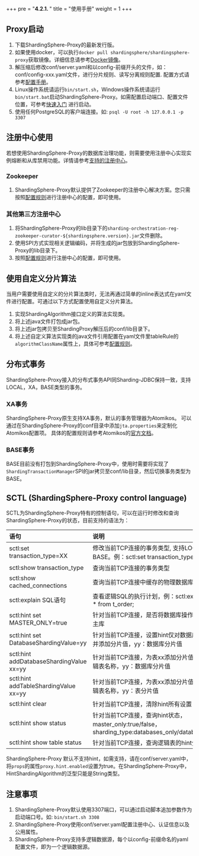 +++
pre = "<b>4.2.1. </b>"
title = "使用手册"
weight = 1
+++

## Proxy启动

1. 下载ShardingSphere-Proxy的最新发行版。
1. 如果使用docker，可以执行`docker pull shardingsphere/shardingsphere-proxy`获取镜像。详细信息请参考[Docker镜像](/cn/manual/shardingsphere-proxy/docker/)。
1. 解压缩后修改conf/server.yaml和以config-前缀开头的文件，如：conf/config-xxx.yaml文件，进行分片规则、读写分离规则配置. 配置方式请参考[配置手册](/cn/manual/shardingsphere-proxy/configuration/)。
1. Linux操作系统请运行`bin/start.sh`，Windows操作系统请运行`bin/start.bat`启动ShardingSphere-Proxy。如需配置启动端口、配置文件位置，可参考[快速入门](/cn/quick-start/shardingsphere-proxy-quick-start/)
进行启动。
1. 使用任何PostgreSQL的客户端连接。如: `psql -U root -h 127.0.0.1 -p 3307`

## 注册中心使用

若想使用ShardingSphere-Proxy的数据库治理功能，则需要使用注册中心实现实例熔断和从库禁用功能。详情请参考[支持的注册中心](/cn/features/orchestration/supported-registry-repo/)。

### Zookeeper

1. ShardingSphere-Proxy默认提供了Zookeeper的注册中心解决方案。您只需按照[配置规则](/cn/manual/shardingsphere-proxy/configuration/)进行注册中心的配置，即可使用。

### 其他第三方注册中心

1. 将ShardingSphere-Proxy的lib目录下的`sharding-orchestration-reg-zookeeper-curator-${shardingsphere.version}.jar`文件删除。
1. 使用SPI方式实现相关逻辑编码，并将生成的jar包放到ShardingSphere-Proxy的lib目录下。
1. 按照[配置规则](/cn/manual/shardingsphere-proxy/configuration/)进行注册中心的配置，即可使用。

## 使用自定义分片算法

当用户需要使用自定义的分片算法类时，无法再通过简单的inline表达式在yaml文件进行配置。可通过以下方式配置使用自定义分片算法。

1. 实现ShardingAlgorithm接口定义的算法实现类。
1. 将上述java文件打包成jar包。
1. 将上述jar包拷贝至ShardingProxy解压后的conf/lib目录下。
1. 将上述自定义算法实现类的java文件引用配置在yaml文件里tableRule的`algorithmClassName`属性上，具体可参考[配置规则](/cn/manual/shardingsphere-proxy/configuration/)。

## 分布式事务

ShardingSphere-Proxy接入的分布式事务API同Sharding-JDBC保持一致，支持LOCAL，XA，BASE类型的事务。

### XA事务

ShardingSphere-Proxy原生支持XA事务，默认的事务管理器为Atomikos。
可以通过在ShardingSphere-Proxy的conf目录中添加`jta.properties`来定制化Atomikos配置项。
具体的配置规则请参考Atomikos的[官方文档](https://www.atomikos.com/Documentation/JtaProperties)。

### BASE事务

BASE目前没有打包到ShardingSphere-Proxy中，使用时需要将实现了`ShardingTransactionManager`SPI的jar拷贝至conf/lib目录，然后切换事务类型为BASE。

## SCTL (ShardingSphere-Proxy control language)

SCTL为ShardingSphere-Proxy特有的控制语句，可以在运行时修改和查询ShardingSphere-Proxy的状态，目前支持的语法为：

| 语句                                     | 说明                                                                                            |
|:----------------------------------------|:------------------------------------------------------------------------------------------------|
|sctl:set transaction_type=XX             | 修改当前TCP连接的事务类型, 支持LOCAL，XA，BASE。例：sctl:set transaction_type=XA                       |
|sctl:show transaction_type               | 查询当前TCP连接的事务类型                                                                           |
|sctl:show cached_connections             | 查询当前TCP连接中缓存的物理数据库连接个数                                                              |
|sctl:explain SQL语句                      | 查看逻辑SQL的执行计划，例：sctl:explain select * from t_order;                                      |
|sctl:hint set MASTER_ONLY=true           | 针对当前TCP连接，是否将数据库操作强制路由到主库                                                         |
|sctl:hint set DatabaseShardingValue=yy   | 针对当前TCP连接，设置hint仅对数据库分片有效，并添加分片值，yy：数据库分片值                                 |
|sctl:hint addDatabaseShardingValue xx=yy | 针对当前TCP连接，为表xx添加分片值yy，xx：逻辑表名称，yy：数据库分片值                                      |
|sctl:hint addTableShardingValue xx=yy    | 针对当前TCP连接，为表xx添加分片值yy，xx：逻辑表名称，yy：表分片值                                         |
|sctl:hint clear                          | 针对当前TCP连接，清除hint所有设置                                                                    |
|sctl:hint show status                    | 针对当前TCP连接，查询hint状态，master_only:true/false，sharding_type:databases_only/databases_tables |
|sctl:hint show table status              | 针对当前TCP连接，查询逻辑表的hint分片值                                                               |

ShardingSphere-Proxy 默认不支持hint，如需支持，请在conf/server.yaml中，将`props`的属性`proxy.hint.enabled`设置为true。在ShardingSphere-Proxy中，HintShardingAlgorithm的泛型只能是String类型。



## 注意事项

1. ShardingSphere-Proxy默认使用3307端口，可以通过启动脚本追加参数作为启动端口号。如: `bin/start.sh 3308`
1. ShardingSphere-Proxy使用conf/server.yaml配置注册中心、认证信息以及公用属性。
1. ShardingSphere-Proxy支持多逻辑数据源，每个以config-前缀命名的yaml配置文件，即为一个逻辑数据源。
